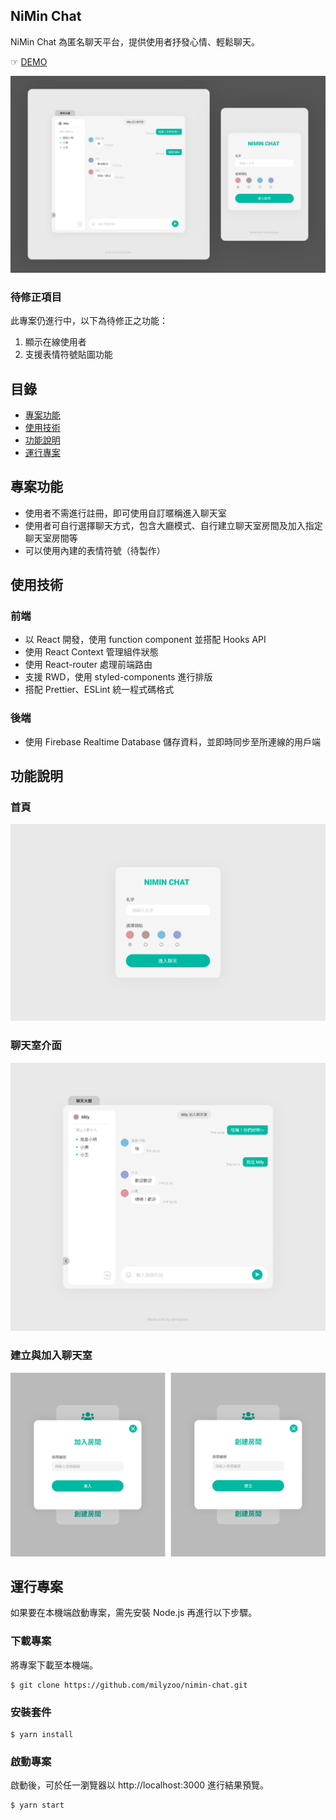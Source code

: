 ## NiMin Chat
NiMin Chat 為匿名聊天平台，提供使用者抒發心情、輕鬆聊天。

☞ [DEMO](https://milyzoo.github.io/nimin-chat/)

![](images/screenshots-main.png)

### 待修正項目
此專案仍進行中，以下為待修正之功能：
1. 顯示在線使用者
2. 支援表情符號貼圖功能

## 目錄
- [專案功能](#專案功能)
- [使用技術](#使用技術)
- [功能說明](#功能說明)
- [運行專案](#運行專案)

## 專案功能
- 使用者不需進行註冊，即可使用自訂暱稱進入聊天室
- 使用者可自行選擇聊天方式，包含大廳模式、自行建立聊天室房間及加入指定聊天室房間等
- 可以使用內建的表情符號（待製作）

## 使用技術
### 前端
- 以 React 開發，使用 function component 並搭配 Hooks API
- 使用 React Context 管理組件狀態
- 使用 React-router 處理前端路由
- 支援 RWD，使用 styled-components 進行排版
- 搭配 Prettier、ESLint 統一程式碼格式

### 後端
- 使用 Firebase Realtime Database 儲存資料，並即時同步至所連線的用戶端

## 功能說明

### 首頁
![](images/screenshots-homepage.png)

### 聊天室介面
![](images/screenshots-chat.png)

### 建立與加入聊天室
![](images/screenshots-create-join.png)

## 運行專案
如果要在本機端啟動專案，需先安裝 Node.js 再進行以下步驟。

### 下載專案

將專案下載至本機端。
```
$ git clone https://github.com/milyzoo/nimin-chat.git
```

### 安裝套件
```
$ yarn install
```

### 啟動專案
啟動後，可於任一瀏覽器以 http://localhost:3000 進行結果預覽。
```
$ yarn start
```
